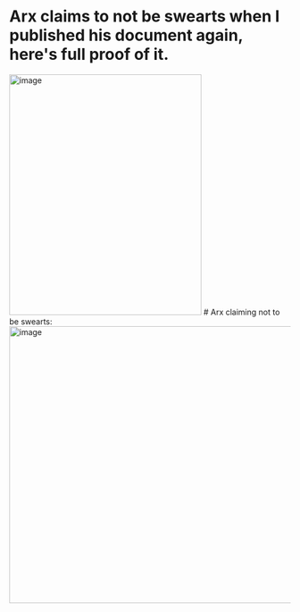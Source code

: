 # Arx claims to not be swearts when I published his document again, here's full proof of it.
<img width="344" height="431" alt="image" src="https://github.com/user-attachments/assets/7333bc82-9853-4419-9b36-aa0b431bc5e5" />
# Arx claiming not to be swearts:
<img width="530" height="496" alt="image" src="https://github.com/user-attachments/assets/4c3d07e8-8d27-4ddb-a33a-04902ecefdba" />
